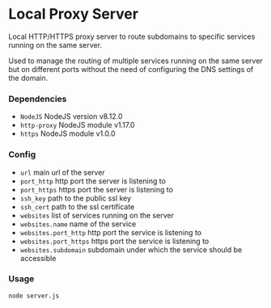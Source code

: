 # Local Proxy Server
Local HTTP/HTTPS proxy server to route subdomains to specific services running on the same server.

Used to manage the routing of multiple services running on the same server but on different ports without the need of configuring the DNS settings of the domain.

### Dependencies
- `NodeJS` NodeJS version v8.12.0
- `http-proxy` NodeJS module v1.17.0
- `https` NodeJS module v1.0.0

### Config
- `url` main url of the server
- `port_http` http port the server is listening to
- `port_https` https port the server is listening to
- `ssh_key` path to the public ssl key
- `ssh_cert` path to the ssl certificate
- `websites` list of services running on the server
- `websites.name` name of the service
- `websites.port_http` http port the service is listening to
- `websites.port_https` https port the service is listening to
- `websites.subdomain` subdomain under which the service should be accessible

### Usage
```
node server.js
```
